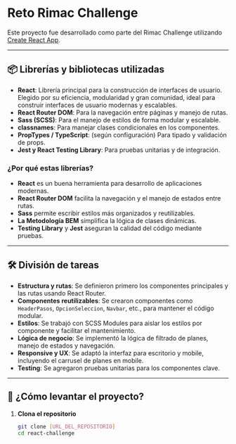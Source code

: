 # Reto Rimac Challenge

Este proyecto fue desarrollado como parte del Rimac Challenge utilizando [Create React App](https://github.com/facebook/create-react-app).

---

## 📦 Librerías y bibliotecas utilizadas

- **React**: Librería principal para la construcción de interfaces de usuario. Elegido por su eficiencia, modularidad y gran comunidad, ideal para construir interfaces de usuario modernas y escalables.
- **React Router DOM**: Para la navegación entre páginas y manejo de rutas.
- **Sass (SCSS)**: Para el manejo de estilos de forma modular y escalable.
- **classnames**: Para manejar clases condicionales en los componentes.
- **PropTypes / TypeScript**: (según configuración) Para tipado y validación de props.
- **Jest y React Testing Library**: Para pruebas unitarias y de integración.

### ¿Por qué estas librerías?
- **React** es un buena herramienta para desarrollo de aplicaciones modernas.
- **React Router DOM** facilita la navegación y el manejo de estados entre rutas.
- **Sass** permite escribir estilos más organizados y reutilizables.
- **La Metodología BEM** simplifica la lógica de clases dinámicas.
- **Testing Library** y **Jest** aseguran la calidad del código mediante pruebas.

---

## 🛠️ División de tareas

- **Estructura y rutas**: Se definieron primero los componentes principales y las rutas usando React Router.
- **Componentes reutilizables**: Se crearon componentes como `HeaderPasos`, `OpcionSeleccion`, `Navbar`, etc., para mantener el código modular.
- **Estilos**: Se trabajó con SCSS Modules para aislar los estilos por componente y facilitar el mantenimiento.
- **Lógica de negocio**: Se implementó la lógica de filtrado de planes, manejo de estados y navegación.
- **Responsive y UX**: Se adaptó la interfaz para escritorio y mobile, incluyendo el carrusel de planes en mobile.
- **Testing**: Se agregaron pruebas unitarias para los componentes clave.

---

## 🚀 ¿Cómo levantar el proyecto?

1. **Clona el repositorio**
   ```bash
   git clone [URL_DEL_REPOSITORIO]
   cd react-challenge
